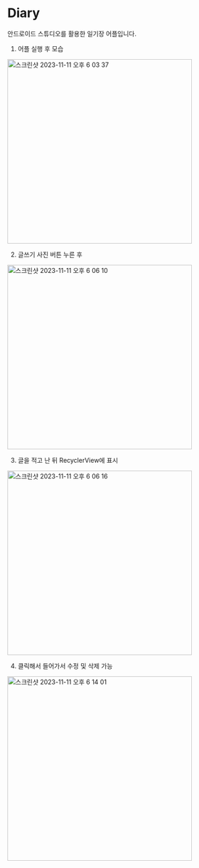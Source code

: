# Diary
안드로이드 스튜디오를 활용한 일기장 어플입니다.

1. 어플 실행 후 모습
<img width="415" alt="스크린샷 2023-11-11 오후 6 03 37" src="https://github.com/EatingIting/Diary/assets/88502727/43780862-4926-4ecd-b76b-bca148ca1da3">

2. 글쓰기 사진 버튼 누른 후
<img width="415" alt="스크린샷 2023-11-11 오후 6 06 10" src="https://github.com/EatingIting/Diary/assets/88502727/d7e43a2c-7de3-43e7-92ec-342259211e54">

3. 글을 적고 난 뒤 RecyclerView에 표시
<img width="415" alt="스크린샷 2023-11-11 오후 6 06 16" src="https://github.com/EatingIting/Diary/assets/88502727/ee1c1aed-3fc4-4f99-b7c0-0cdf54c996f8">

4. 클릭해서 들어가서 수정 및 삭제 가능
<img width="415" alt="스크린샷 2023-11-11 오후 6 14 01" src="https://github.com/EatingIting/Diary/assets/88502727/a7137324-efa1-4bf9-a6ac-b340be3a6a57">
